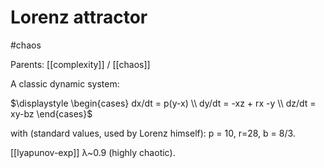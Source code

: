 # Lorenz attractor

#chaos

Parents: [[complexity]] / [[chaos]]

A classic dynamic system:

$\displaystyle \begin{cases} dx/dt = p(y-x) \\  dy/dt = -xz + rx -y \\ dz/dt = xy-bz \end{cases}$

with (standard values, used by Lorenz himself): p = 10, r=28, b = 8/3.

[[lyapunov-exp]] λ~0.9 (highly chaotic).
